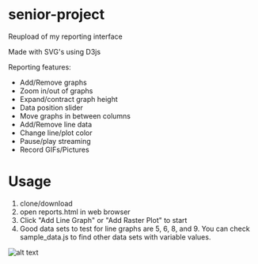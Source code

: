 # senior-project
Reupload of my reporting interface

Made with SVG's using D3js

Reporting features:

- Add/Remove graphs
- Zoom in/out of graphs
- Expand/contract graph height
- Data position slider
- Move graphs in between columns
- Add/Remove line data
- Change line/plot color
- Pause/play streaming
- Record GIFs/Pictures

# Usage
1. clone/download
2. open reports.html in web browser
3. Click "Add Line Graph" or "Add Raster Plot" to start
4. Good data sets to test for line graphs are 5, 6, 8, and 9. You can check sample_data.js to find other data sets with variable values.

![alt text](https://raw.githubusercontent.com/ealmachar/senior-project/master/report%20example.PNG "example ")